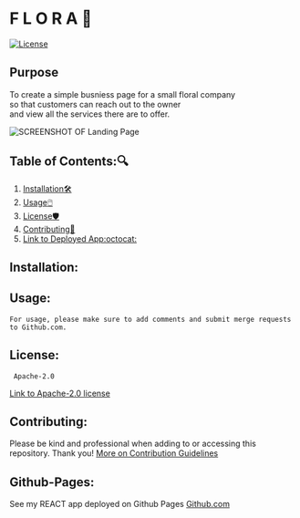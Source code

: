 # F L O R A :blossom:
  [![License](https://img.shields.io/badge/License-Apache_2.0-blue.svg)](https://opensource.org/licenses/Apache-2.0)

## Purpose 
 To create a simple busniess page for a small floral company <br>
 so that customers can reach out to the owner <br>
 and view all the services there are to offer.


![SCREENSHOT OF Landing Page]()

   ## Table of Contents::mag:
   1. [ Installation:hammer_and_wrench:](#installation)
   2. [ Usage:computer_mouse: ](#usage)
   3. [ License:shield: ](#license)
   4. [ Contributing:handshake:](#contributing)
   5. [Link to Deployed App:octocat:](#github-pages)

   ## Installation:

   ## Usage:

    For usage, please make sure to add comments and submit merge requests to Github.com.

   ## License: 

     Apache-2.0 

   [Link to Apache-2.0 license](https://opensource.org/licenses/Apache-2.0)

  
   ## Contributing:
   Please be kind and professional when adding to or accessing this repository. Thank you!
  [More on Contribution Guidelines](https://github.com/verokoles/readme-generator/blob/f57cf6a98bf276960885496059df4b039247c985/contributing.md)
  
   ## Github-Pages:
   See my REACT app deployed on Github Pages [Github.com]()
